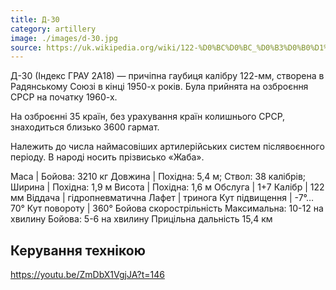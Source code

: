 ```yaml
---
title: Д-30
category: artillery
image: ./images/d-30.jpg
source: https://uk.wikipedia.org/wiki/122-%D0%BC%D0%BC_%D0%B3%D0%B0%D1%83%D0%B1%D0%B8%D1%86%D1%8F_%D0%94-30
---
```

Д-30 (Індекс ГРАУ 2А18) — причіпна гаубиця калібру 122-мм, створена в Радянському Союзі в кінці 1950-х років. Була прийнята на озброєння СРСР на початку 1960-х.

На озброєнні 35 країн, без урахування країн колишнього СРСР, знаходиться близько 3600 гармат.

Належить до числа наймасовіших артилерійських систем післявоєнного періоду. В народі носить прізвисько «Жаба».

Маса | 	Бойова: 3210 кг
Довжина | 	Похідна: 5,4 м; Ствол: 38 калібрів;
Ширина |	Похідна: 1,9 м
Висота |	Похідна: 1,6 м
Обслуга |	1+7
Калібр |	122 мм
Віддача |	гідропневматична
Лафет |	тринога
Кут підвищення |	-7°…70°
Кут повороту |	360°
Бойова скорострільність 	Максимальна: 10-12 на хвилину
Бойова: 5-6 на хвилину
Прицільна дальність 	15,4 км

## Керування технікою

https://youtu.be/ZmDbX1VgjJA?t=146